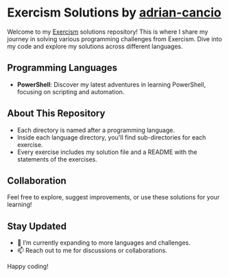 # Exercism Solutions by [adrian-cancio](https://github.com/adrian-cancio)

Welcome to my [Exercism](https://exercism.org/) solutions repository! This is where I share my journey in solving various programming challenges from Exercism. Dive into my code and explore my solutions across different languages.

## Programming Languages

- **PowerShell**: Discover my latest adventures in learning PowerShell, focusing on scripting and automation.

## About This Repository

- Each directory is named after a programming language.
- Inside each language directory, you'll find sub-directories for each exercise.
- Every exercise includes my solution file and a README with the statements of the exercises.

## Collaboration

Feel free to explore, suggest improvements, or use these solutions for your learning!

## Stay Updated

- 🌱 I’m currently expanding to more languages and challenges.
- 📫 Reach out to me for discussions or collaborations.

Happy coding!
